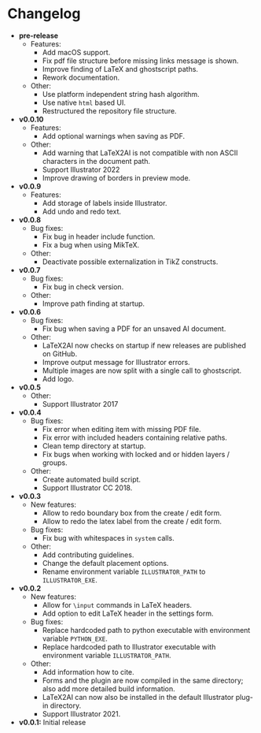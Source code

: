# Changelog

-   **pre-release**
    -   Features:
        -   Add macOS support.
        -   Fix pdf file structure before missing links message is shown.
        -   Improve finding of LaTeX and ghostscript paths.
        -   Rework documentation.
    -   Other:
        -   Use platform independent string hash algorithm.
        -   Use native `html` based UI.
        -   Restructured the repository file structure.
-   **v0.0.10**
    -   Features:
        -   Add optional warnings when saving as PDF.
    -   Other:
        -   Add warning that LaTeX2AI is not compatible with non ASCII characters in the document path.
        -   Support Illustrator 2022
        -   Improve drawing of borders in preview mode.
-   **v0.0.9**
    -   Features:
        -   Add storage of labels inside Illustrator.
        -   Add undo and redo text.
-   **v0.0.8**
    -   Bug fixes:
        -   Fix bug in header include function.
        -   Fix a bug when using MikTeX.
    -   Other:
        -   Deactivate possible externalization in TikZ constructs.
-   **v0.0.7**
    -   Bug fixes:
        -   Fix bug in check version.
    -   Other:
        -   Improve path finding at startup.
-   **v0.0.6**
    -   Bug fixes:
        -   Fix bug when saving a PDF for an unsaved AI document.
    -   Other:
        -   LaTeX2AI now checks on startup if new releases are published on GitHub.
        -   Improve output message for Illustrator errors.
        -   Multiple images are now split with a single call to ghostscript.
        -   Add logo.
-   **v0.0.5**
    -   Other:
        -   Support Illustrator 2017
-   **v0.0.4**
    -   Bug fixes:
        -   Fix error when editing item with missing PDF file.
        -   Fix error with included headers containing relative paths.
        -   Clean temp directory at startup.
        -   Fix bugs when working with locked and or hidden layers / groups.
    -   Other:
        -   Create automated build script.
        -   Support Illustrator CC 2018.
-   **v0.0.3**
    -   New features:
        -   Allow to redo boundary box from the create / edit form.
        -   Allow to redo the latex label from the create / edit form.
    -   Bug fixes:
        -   Fix bug with whitespaces in `system` calls.
    -   Other:
        -   Add contributing guidelines.
        -   Change the default placement options.
        -   Rename environment variable `ILLUSTRATOR_PATH` to `ILLUSTRATOR_EXE`.
-   **v0.0.2**
    -   New features:
        -   Allow for `\input` commands in LaTeX headers.
        -   Add option to edit LaTeX header in the settings form.
    -   Bug fixes:
        -   Replace hardcoded path to python executable with environment variable `PYTHON_EXE`.
        -   Replace hardcoded path to Illustrator executable with environment variable `ILLUSTRATOR_PATH`.
    -   Other:
        -   Add information how to cite.
        -   Forms and the plugin are now compiled in the same directory; also add more detailed build information.
        -   LaTeX2AI can now also be installed in the default Illustrator plug-in directory.
        -   Support Illustrator 2021.
-   **v0.0.1:** Initial release

